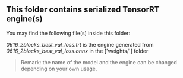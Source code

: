 ## This folder contains serialized TensorRT engine(s)

You may find the following file(s) inside this folder:

_0616_2blocks_best_val_loss.trt_ is the engine generated from _0616_2blocks_best_val_loss.onnx_ in the ['weights/'] folder

> Remark: the name of the model and the engine can be changed depending on your own usage.
